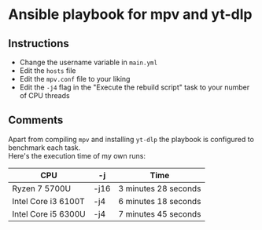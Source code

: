# Ansible playbook for mpv and yt-dlp

## Instructions
* Change the username variable in `main.yml`
* Edit the `hosts` file
* Edit the `mpv.conf` file to your liking
* Edit the `-j4` flag in the "Execute the rebuild script" task to your number of CPU threads

## Comments
Apart from compiling `mpv` and installing `yt-dlp` the playbook is configured to benchmark each task.  
Here's the execution time of my own runs:  

| CPU | -j | Time |
|---|---|---|
| Ryzen 7 5700U | -j16 | 3 minutes 28 seconds |
| Intel Core i3 6100T | -j4 | 6 minutes 18 seconds |
| Intel Core i5 6300U | -j4 | 7 minutes 45 seconds |
